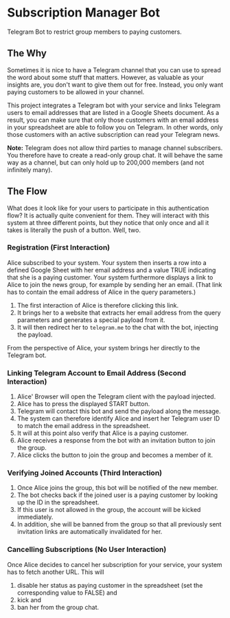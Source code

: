 # Subscription Manager Bot

Telegram Bot to restrict group members to paying customers.

## The Why

Sometimes it is nice to have a Telegram channel that you can use to spread the word about some stuff that matters.
However, as valuable as your insights are, you don't want to give them out for free.
Instead, you only want paying customers to be allowed in your channel.

This project integrates a Telegram bot with your service and links Telegram users to email addresses that are listed in a Google Sheets document.
As a result, you can make sure that only those customers with an email address in your spreadsheet are able to follow you on Telegram.
In other words, only those customers with an active subscription can read your Telegram news.

**Note:** Telegram does not allow third parties to manage channel subscribers.
You therefore have to create a read-only group chat.
It will behave the same way as a channel, but can only hold up to 200,000 members (and not infinitely many).

## The Flow

What does it look like for your users to participate in this authentication flow?
It is actually quite convenient for them.
They will interact with this system at three different points, but they notice that only once and all it takes is literally the push of a button.
Well, two.

### Registration (First Interaction)

Alice subscribed to your system.
Your system then inserts a row into a defined Google Sheet with her email address and a value TRUE indicating that she is a paying customer.
Your system furthermore displays a link to Alice to join the news group, for example by sending her an email.
(That link has to contain the email address of Alice in the query parameters.)

1. The first interaction of Alice is therefore clicking this link.
2. It brings her to a website that extracts her email address from the query parameters and generates a special payload from it.
3. It will then redirect her to `telegram.me` to the chat with the bot, injecting the payload.

From the perspective of Alice, your system brings her directly to the Telegram bot.

### Linking Telegram Account to Email Address (Second Interaction)

1. Alice' Browser will open the Telegram client with the payload injected.
2. Alice has to press the displayed START button.
3. Telegram will contact this bot and send the payload along the message.
4. The system can therefore identify Alice and insert her Telegram user ID to match the email address in the spreadsheet.
5. It will at this point also verify that Alice is a paying customer.
6. Alice receives a response from the bot with an invitation button to join the group.
7. Alice clicks the button to join the group and becomes a member of it.

### Verifying Joined Accounts (Third Interaction)

1. Once Alice joins the group, this bot will be notified of the new member.
2. The bot checks back if the joined user is a paying customer by looking up the ID in the spreadsheet.
3. If this user is not allowed in the group, the account will be kicked immediately.
4. In addition, she will be banned from the group so that all previously sent invitation links are automatically invalidated for her.

### Cancelling Subscriptions (No User Interaction)

Once Alice decides to cancel her subscription for your service, your system has to fetch another URL.
This will

1. disable her status as paying customer in the spreadsheet (set the corresponding value to FALSE) and
2. kick and
3. ban her from the group chat.

